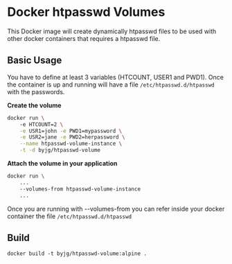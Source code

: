 # Docker htpasswd Volumes

This Docker image will create dynamically htpasswd files to be used with other
docker containers that requires a htpasswd file.

## Basic Usage

You have to define at least 3 variables (HTCOUNT, USER1 and PWD1). Once the container is up and running will
have a file `/etc/htpasswd.d/htpasswd` with the passwords.

**Create the volume**

```bash
docker run \ 
    -e HTCOUNT=2 \
    -e USR1=john -e PWD1=mypassword \
    -e USR2=jane -e PWD2=herpassword \
    --name htpasswd-volume-instance \
    -t -d byjg/htpasswd-volume
```

**Attach the volume in your application**

```bash
docker run \
    ...
    --volumes-from htpasswd-volume-instance
    ...
```

Once you are running with --volumes-from you can refer inside your
docker container the file `/etc/htpasswd.d/htpasswd`

## Build

```
docker build -t byjg/htpasswd-volume:alpine .
```
